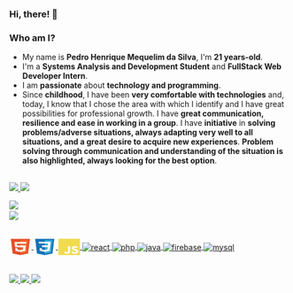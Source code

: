 ### Hi, there! 👋

### Who am I?
<ul>
   <li>
      My name is <b>Pedro Henrique Mequelim da Silva</b>, I'm <b>21 years-old</b>.
   </li>
   
   <li>
      I'm a <b>Systems Analysis and Development Student</b> and <b>FullStack Web Developer Intern</b>.
   </li>
   
   <li>
      I am <b>passionate</b> about <b>technology and programming</b>.
   </li>
   
   <li>
      Since <b>childhood</b>, I have been <b>very comfortable with technologies</b> and, today, I know that I chose the area with which I identify and I have great possibilities for professional growth. I have <b>great communication, resilience and ease in working in a group</b>. I have <b>initiative</b> in <b>solving problems/adverse situations, always adapting very well to all situations, and a great desire to acquire new experiences</b>. <b>Problem solving through communication and understanding of the situation is also highlighted, always looking for the best option</b>.
   </li>
</ul>

<br>

<div>
  <a href="https://github.com/phms07">
  <img height="180em" src="https://github-readme-stats.vercel.app/api?username=phms07&show_icons=true&theme=blueberry&include_all_commits=true&count_private=true"/>
  <img height="180em" src="https://github-readme-stats.vercel.app/api/top-langs/?username=phms07&layout=compact&langs_count=7&theme=blueberry"/>
</div>

![](https://github-readme-stats-6u2v.vercel.app/api?username=phms07&theme=blueberry&hide_border=true&include_all_commits=false&count_private=false)
<br/>
![](https://github-readme-streak-stats.herokuapp.com/?user=phms07&theme=blueberry&hide_border=true)

<br>

<div style="display: inline_block">
  <img align="center" alt="html" height="30" width="40" src="https://raw.githubusercontent.com/devicons/devicon/master/icons/html5/html5-original.svg" />
  <img align="center" alt="css" height="30" width="40" src="https://raw.githubusercontent.com/devicons/devicon/master/icons/css3/css3-original.svg" />
  <img align="center" alt="javascript" height="30" width="40" src="https://raw.githubusercontent.com/devicons/devicon/master/icons/javascript/javascript-plain.svg" />
  <img align="center" alt="react" height="30" width="50" src="https://cdn.jsdelivr.net/gh/devicons/devicon/icons/react/react-original.svg" />
  <!-- <img align="center" alt="typescript" height="30" width="40" src="https://cdn.jsdelivr.net/gh/devicons/devicon/icons/typescript/typescript-original.svg" /> -->
  <!-- <img align="center" alt="vue" height="30" width="40" src="https://cdn.jsdelivr.net/gh/devicons/devicon/icons/vuejs/vuejs-original.svg" /> -->
  <!-- <img align="center" alt="node" height="30" width="40" src="https://cdn.jsdelivr.net/gh/devicons/devicon/icons/nodejs/nodejs-original-wordmark.svg" /> -->
  <img align="center" alt="php" height="40" width="50" src="https://cdn.jsdelivr.net/gh/devicons/devicon/icons/php/php-original.svg" />
  <img align="center" alt="java" height="40" width="50" src="https://cdn.jsdelivr.net/gh/devicons/devicon/icons/java/java-original.svg" />
  <img align="center" alt="firebase" height="40" width="50" src="https://cdn.jsdelivr.net/gh/devicons/devicon/icons/firebase/firebase-plain.svg" />
  <img align="center" alt="mysql" height="40" width="50" src="https://cdn.jsdelivr.net/gh/devicons/devicon/icons/mysql/mysql-original.svg" />
</div>

<br>
<br>

<div> 
  <a href = "mailto:pedrohenriquemiquelimdasilva@gmail.com">
     <img src="https://img.shields.io/badge/-Gmail-%23333?style=for-the-badge&logo=gmail&logoColor=white" target="_blank" />
  </a>
  
  <a href="https://www.linkedin.com/in/pedro-mequelim/" target="_blank">
     <img src="https://img.shields.io/badge/-LinkedIn-%230077B5?style=for-the-badge&logo=linkedin&logoColor=white" target="_blank" />
  </a>
   
  <a href="https://www.instagram.com/_pedroo_._/" target="_blank">
     <img src="https://img.shields.io/badge/-Instagram-%23E4405F?style=for-the-badge&logo=instagram&logoColor=white" target="_blank" />
  </a>
</div>
